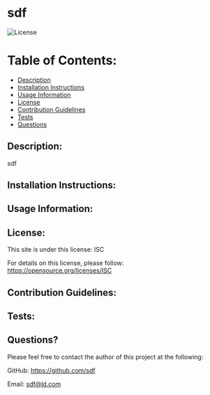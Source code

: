 
# sdf


![License](https://img.shields.io/badge/License-ISC-green.svg)

# Table of Contents:
* [Description](#description)
* [Installation Instructions](#installation-instructions)
* [Usage Information](#usage-information)
* [License](#license)
* [Contribution Guidelines](#contribution-guidelines)
* [Tests](#tests)
* [Questions](#questions)

## Description: 

sdf

## Installation Instructions:



## Usage Information:



## License:

This site is under this license: ISC

For details on this license, please follow: https://opensource.org/licenses/ISC

## Contribution Guidelines:



## Tests:



## Questions?

Please feel free to contact the author of this project at the following:

GitHub: <https://github.com/sdf>

Email:  <sdf@ld.com>
